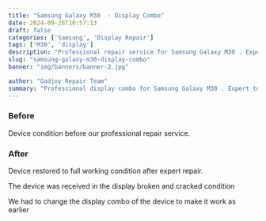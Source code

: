 ```yaml
---
title: "Samsung Galaxy M30  - Display Combo"
date: 2024-09-28T10:57:13
draft: false
categories: ['Samsung', 'Display Repair']
tags: ['M30', 'display']
description: "Professional repair service for Samsung Galaxy M30 . Expert diagnosis and quality repairs in Bangalore."
slug: "samsung-galaxy-m30-display-combo"
banner: "img/banners/banner-2.jpg"

author: "Gadjoy Repair Team"
summary: "Professional display combo for Samsung Galaxy M30 . Expert technicians, quality parts, warranty included."
---
```


### Before

Device condition before our professional repair service.

### After

Device restored to full working condition after expert repair.

The device was received in the display broken and cracked condition

We had to change the display combo of the device to make it work as earlier